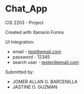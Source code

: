 # Chat_App
CIS 2203 - Project

Created with Xamarin.Forms

UI Integration:
- email - test@email.com
- password - 12345
- search user - tester@email.com

Submitted by:
- JOMER ALLAN G. BARCENILLA
- JASTINE O. GUZMAN
